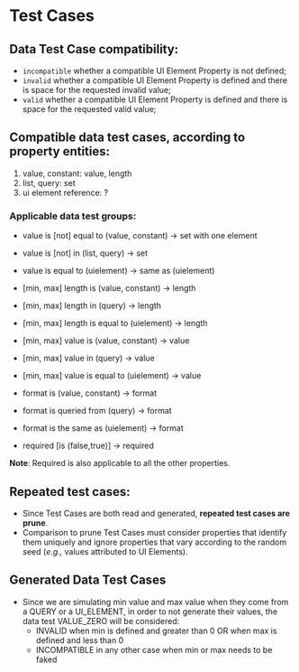 # Test Cases

## Data Test Case compatibility:

- `incompatible` whether a compatible UI Element Property is not defined;
- `invalid` whether a compatible UI Element Property is defined and there is space for the requested invalid value;
- `valid` whether a compatible UI Element Property is defined and there is space for the requested valid value;

## Compatible data test cases, according to property entities:

1) value, constant: value, length
2) list, query: set
3) ui element reference: ?

### Applicable data test groups:

- value is [not] equal to (value, constant) -> set with one element
- value is [not] in (list, query) -> set
- value is equal to (uielement) -> same as (uielement)

- [min, max] length is (value, constant) -> length
- [min, max] length in (query) -> length
- [min, max] length is equal to (uielement) -> length

- [min, max] value is (value, constant) -> value
- [min, max] value in (query) -> value
- [min, max] value is equal to (uielement) -> value

- format is (value, constant) -> format
- format is queried from (query) -> format
- format is the same as (uielement) -> format

- required [is (false,true)] -> required

**Note**: Required is also applicable to all the other properties.

## Repeated test cases:

- Since Test Cases are both read and generated, **repeated test cases are prune**.
- Comparison to prune Test Cases must consider properties that identify them uniquely and ignore properties that vary according to the random seed (*e.g.,* values attributed to UI Elements).




## Generated Data Test Cases

- Since we are simulating min value and max value when they come from a QUERY or a UI_ELEMENT, in order to not generate their values, the data test VALUE_ZERO will be considered:
  - INVALID when min is defined and greater than 0 OR when max is defined and less than 0
  - INCOMPATIBLE in any other case when min or max needs to be faked
